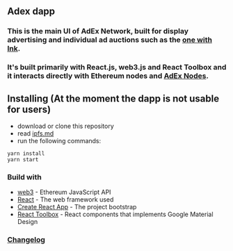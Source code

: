 ## Adex dapp
### This is the main UI of AdEx Network, built for display advertising and individual ad auctions such as the [one with Ink](https://medium.com/the-adex-blog/the-first-blockchain-advertising-auction-is-taking-place-on-adex-c184ad553f4d).

### It's built primarily with React.js, web3.js and React Toolbox and it interacts directly with Ethereum nodes and [AdEx Nodes](https://github.com/AdExBlockchain/adex-node).

## Installing **(At the moment the dapp is not usable for users)**
* download or clone this repository
* read [ipfs.md](ipfs.md)
* run the following commands:

```
yarn install
yarn start
```

### Build with 
* [web3](https://github.com/ethereum/web3.js) - Ethereum JavaScript API
* [React](https://github.com/facebook/react) - The web framework used
* [Create React App](https://github.com/facebookincubator/create-react-app) - The project bootstrap
* [React Toolbox](https://github.com/react-toolbox/react-toolbox) - React components that implements Google Material Design 

### [Changelog](CHANGELOG.md)